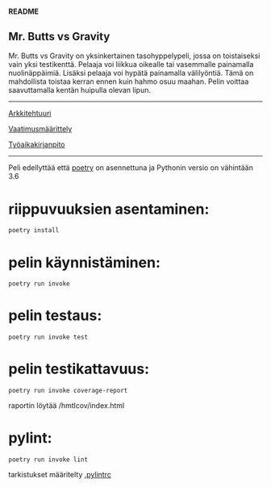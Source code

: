#### README

## Mr. Butts vs Gravity

Mr. Butts vs Gravity on yksinkertainen tasohyppelypeli, jossa on toistaiseksi vain yksi testikenttä. Pelaaja voi liikkua oikealle tai vasemmalle painamalla nuolinäppäimiä. Lisäksi pelaaja voi hypätä painamalla välilyöntiä. Tämä on mahdollista toistaa kerran ennen kuin hahmo osuu maahan. Pelin voittaa saavuttamalla kentän huipulla olevan lipun.

--------------------------------------------------------------------------------------------------------------------

[Arkkitehtuuri](https://github.com/aejmmark/ot-harjoitustyo/tree/master/dokumentaatio/arkkitehtuuri.md)

[Vaatimusmäärittely](https://github.com/aejmmark/ot-harjoitustyo/blob/master/dokumentaatio/vaatimusmaarittely.md)

[Työaikakirjanpito](https://github.com/aejmmark/ot-harjoitustyo/blob/master/dokumentaatio/tyoaika.md)

--------------------------------------------------------------------------------------------------------------------

Peli edellyttää että [poetry](https://python-poetry.org/docs/#installation) on asennettuna ja Pythonin versio on vähintään 3.6


# riippuvuuksien asentaminen:

    poetry install

# pelin käynnistäminen:

    poetry run invoke

# pelin testaus:

    poetry run invoke test

# pelin testikattavuus:

    poetry run invoke coverage-report

raportin löytää /hmtlcov/index.html

# pylint:

    poetry run invoke lint

tarkistukset määritelty [.pylintrc](https://github.com/aejmmark/ot-harjoitustyo/blob/master/.pylintrc)